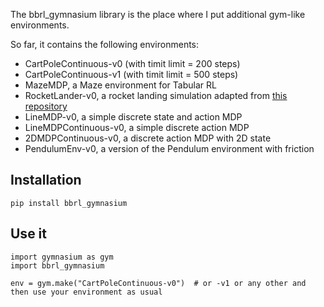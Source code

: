 The bbrl_gymnasium library is the place where I put additional gym-like environments.

So far, it contains the following environments:
- CartPoleContinuous-v0 (with timit limit = 200 steps)
- CartPoleContinuous-v1 (with timit limit = 500 steps)
- MazeMDP, a Maze environment for Tabular RL
- RocketLander-v0, a rocket landing simulation adapted from [this repository](https://github.com/sdsubhajitdas/Rocket_Lander_Gym)
- LineMDP-v0, a simple discrete state and action MDP
- LineMDPContinuous-v0, a simple discrete action MDP
- 2DMDPContinuous-v0, a discrete action MDP with 2D state
- PendulumEnv-v0, a version of the Pendulum environment with friction


## Installation

```
pip install bbrl_gymnasium
```

## Use it

```
import gymnasium as gym
import bbrl_gymnasium

env = gym.make("CartPoleContinuous-v0")  # or -v1 or any other and then use your environment as usual
```
